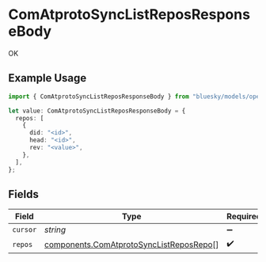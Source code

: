 # ComAtprotoSyncListReposResponseBody

OK

## Example Usage

```typescript
import { ComAtprotoSyncListReposResponseBody } from "bluesky/models/operations";

let value: ComAtprotoSyncListReposResponseBody = {
  repos: [
    {
      did: "<id>",
      head: "<id>",
      rev: "<value>",
    },
  ],
};
```

## Fields

| Field                                                                                              | Type                                                                                               | Required                                                                                           | Description                                                                                        |
| -------------------------------------------------------------------------------------------------- | -------------------------------------------------------------------------------------------------- | -------------------------------------------------------------------------------------------------- | -------------------------------------------------------------------------------------------------- |
| `cursor`                                                                                           | *string*                                                                                           | :heavy_minus_sign:                                                                                 | N/A                                                                                                |
| `repos`                                                                                            | [components.ComAtprotoSyncListReposRepo](../../models/components/comatprotosynclistreposrepo.md)[] | :heavy_check_mark:                                                                                 | N/A                                                                                                |